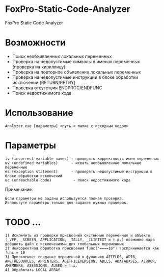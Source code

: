 # FoxPro-Static-Code-Analyzer
FoxPro Static Code Analyzer

# Возможности

- Поиск необъявленных локальных переменных
- Проверка на недопустимые символы в именах переменных (проверка на кириллицу)
- Проверка на повторное объявление локальных переменных
- Проверка на недопустимые инструкции в блоке обработки исключений (RETURN/RETRY)
- Проверка отсутствия ENDPROC/ENDFUNC
- Поиск недостижимого кода

# Использование 

    Analyzer.exe [параметры] <путь к папке с исходным кодом>
    
# Параметры

    iv (incorrect variable names) - проверять корректность имен переменных
    uv (undefined variables)      - искать необъявленные локальные переменные
    es (exception statement)      - проверять недопустимые инструкции в блоке обработки исключений
    uc (unreachable code)          - поиск недостижимого кода
    
Примечание:

    Если параметры не заданы используется полная проверка.
    Используте параметры только для задания нужных проверок.
    
# TODO ...

    1) Исключить из проверки присвоения системные переменные и объекты (_VFP, _SCREEN, APPLICATION, _TALLY, _CLIPTEXT и т.д.) возможно надо добавить файл с исключениями для глобальных переменных
    2) Некорректная обработка присвоения func("====10") воспринимается как func = 10
    3) Присвоение: создание переменной в функциях AFIELDS, ADIR, ANETRESOURCES, APRINTERS, AGETFILEVERSION, ADLLS, ADATABASES, AERROR, AMEMBERS, ASESSIONS, AUSED и т.д.
    4) Обработать LOCAL ARRAY
